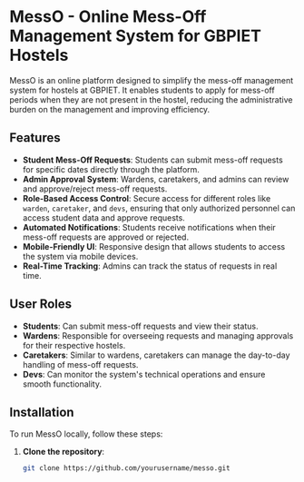 # MessO - Online Mess-Off Management System for GBPIET Hostels

MessO is an online platform designed to simplify the mess-off management system for hostels at GBPIET. It enables students to apply for mess-off periods when they are not present in the hostel, reducing the administrative burden 
on the management and improving efficiency.

## Features

- **Student Mess-Off Requests**: Students can submit mess-off requests for specific dates directly through the platform.
- **Admin Approval System**: Wardens, caretakers, and admins can review and approve/reject mess-off requests.
- **Role-Based Access Control**: Secure access for different roles like `warden`, `caretaker`, and `devs`, ensuring that only authorized personnel can access student data and approve requests.
- **Automated Notifications**: Students receive notifications when their mess-off requests are approved or rejected.
- **Mobile-Friendly UI**: Responsive design that allows students to access the system via mobile devices.
- **Real-Time Tracking**: Admins can track the status of requests in real time.

## User Roles

- **Students**: Can submit mess-off requests and view their status.
- **Wardens**: Responsible for overseeing requests and managing approvals for their respective hostels.
- **Caretakers**: Similar to wardens, caretakers can manage the day-to-day handling of mess-off requests.
- **Devs**: Can monitor the system's technical operations and ensure smooth functionality.

## Installation

To run MessO locally, follow these steps:

1. **Clone the repository**:
   ```bash
   git clone https://github.com/yourusername/messo.git
